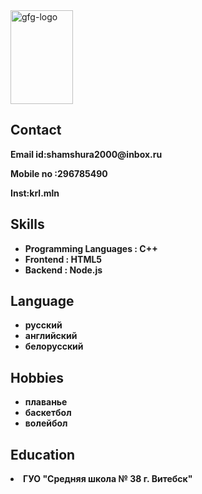 <html lang="en">

<head>
 <meta charset="UTF-8">
 <meta http-equiv="X-UA-Compatible" content="IE=edge">
 <meta name="viewport"
  content="width=device-width, initial-scale=1.0">
 <link rel="stylesheet" href="resume.css">
</head>

<body>
 <div class="full">
  <div class="left">
   <div class="image">
    <img src=
"https://sun9-65.userapi.com/impg/HZJD_EuRB5XKmuov9bPQMo_2gLVr2Y1jONI8OA/MazR60SKCus.jpg?size=452x604&quality=96&sign=0e4b480b66bdb09da31106eda0284c73&type=album"
     alt="gfg-logo"
     style="width:100px;height:150px;">
   </div>
   <div class="Contact">
    <h2>Contact</h2>
    <p><b>Email id:shamshura2000@inbox.ru</p>
    <p><b>Mobile no :</b>296785490</p>
     <p><b>Inst:krl.mln</p>
   </div>
   <div class="Skills">
    <h2>Skills</h2>
    <ul>
     <li><b>Programming Languages :
      C++</b></li>
     <li><b>Frontend : HTML5</b></li>
     <li><b>Backend : Node.js</b></li>
    </ul>
   </div>
   <div class="Language">
    <h2>Language</h2>
    <ul>
     <li>русский</li>
     <li>английский</li>
      <li>белорусский</li>
    </ul>
   </div>
   <div class="Hobbies">
    <h2>Hobbies</h2>
    <ul>
     <li>плаванье</li>
     <li>баскетбол</li>
      <li>волейбол</li>
    </ul>
   </div>
  </div>
    <div class="Education">
    <h2>Education</h2>
        <li><b>ГУО "Средняя школа № 38 г. Витебск"</b></li>
             </li>
    </ul>
   </div>
  </div>
 </div>
</body>

</html>

